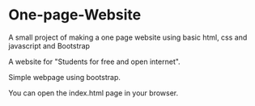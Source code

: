 One-page-Website
================

A small project of making a one page website using basic html, css and javascript and Bootstrap

A website for "Students for free and open internet".

Simple webpage using bootstrap.

You can open the index.html page in your browser.
